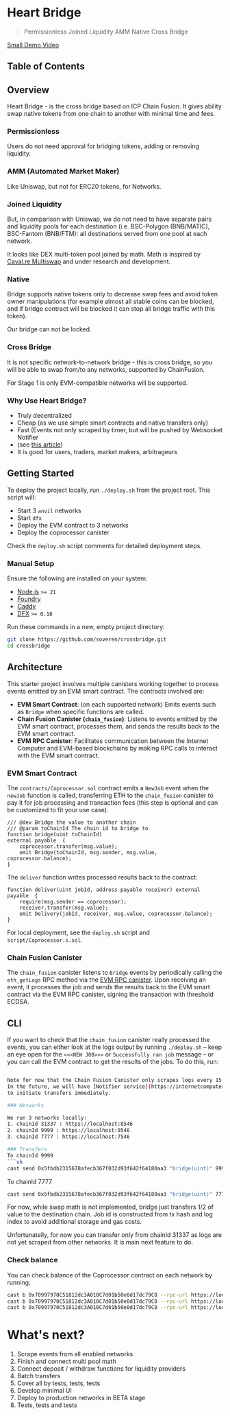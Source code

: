 # Heart Bridge 
> Permissionless Joined Liquidity AMM Native Cross Bridge

[Small Demo Video](https://youtu.be/dqytDV9VKvc)

## Table of Contents


## Overview

Heart Bridge - is the cross bridge based on ICP Chain Fusion. 
It gives ability swap native tokens from one chain to another with minimal time and fees.

### Permissionless 
Users do not need approval for bridging tokens, adding or removing liquidity.

### AMM (Automated Market Maker)
Like Uniswap, but not for ERC20 tokens, for Networks.

### Joined Liquidity
But, in comparison with Uniswap, we do not need to have separate pairs and liquidity pools 
for each destination (i.e. BSC-Polygon (BNB/MATIC), BSC-Fantom (BNB/FTM): 
all destinations served from one pool at each network. 

It looks like DEX multi-token pool joined by math.
Math is inspired by [Caval.re Multiswap](https://caval.re/) and under research and development.

### Native
Bridge supports native tokens only to decrease swap fees and avoid token owner manipulations 
(for example almost all stable coins can be blocked, 
and if bridge contract will be blocked it can stop all bridge  traffic with this token). 

Our bridge can not be locked.

### Cross Bridge
It is not specific network-to-network bridge - this is cross bridge, 
so you will be able to swap from/to any networks, supported by ChainFusion.

For Stage 1 is only EVM-compatible networks will be supported. 

### Why Use Heart Bridge?
- Truly decentralized 
- Cheap (as we use simple smart contracts and native transfers only)
- Fast (Events not only scraped by timer, but will be pushed by Websocket Notifier 
- (see [this article](https://internetcomputer.org/blog/features/websockets-poc))
- It is good for users, traders, market makers, arbitrageurs


## Getting Started

To deploy the project locally, run `./deploy.sh` from the project root. This script will:

-   Start 3 `anvil` networks
-   Start `dfx`
-   Deploy the EVM contract to 3 networks
-   Deploy the coprocessor canister

Check the `deploy.sh` script comments for detailed deployment steps.

### Manual Setup

Ensure the following are installed on your system:

-   [Node.js](https://nodejs.org/en/) `>= 21`
-   [Foundry](https://github.com/foundry-rs/foundry)
-   [Caddy](https://caddyserver.com/docs/install#install)
-   [DFX](https://internetcomputer.org/docs/current/developer-docs/build/install-upgrade-remove) `>= 0.18`

Run these commands in a new, empty project directory:

```sh
git clone https://github.com/soveren/crossbridge.git
cd crossbridge
```

## Architecture

This starter project involves multiple canisters working together to process events emitted by an EVM smart contract. The contracts involved are:

-   **EVM Smart Contract**: (on each supported network) Emits events such as `Bridge` when specific functions are called. 
-   **Chain Fusion Canister (`chain_fusion`)**: Listens to events emitted by the EVM smart contract, processes them, and sends the results back to the EVM smart contract.
-   **EVM RPC Canister**: Facilitates communication between the Internet Computer and EVM-based blockchains by making RPC calls to interact with the EVM smart contract.

### EVM Smart Contract

The `contracts/Coprocessor.sol` contract emits a `NewJob` event when the `newJob` function is called, transferring ETH to the `chain_fusion` canister to pay it for job processing and transaction fees (this step is optional and can be customized to fit your use case).

```solidity
/// @dev Bridge the value to another chain
/// @param toChainId The chain id to bridge to
function bridge(uint toChainId)
external payable  {
    coprocessor.transfer(msg.value);
    emit Bridge(toChainId, msg.sender, msg.value, coprocessor.balance);
}
```

The `deliver` function writes processed results back to the contract:

```solidity
function deliver(uint jobId, address payable receiver) external payable  {
    require(msg.sender == coprocessor);
    receiver.transfer(msg.value);
    emit Delivery(jobId, receiver, msg.value, coprocessor.balance);
}
```

For local deployment, see the `deploy.sh` script and `script/Coprocessor.s.sol`.

### Chain Fusion Canister

The `chain_fusion` canister listens to `Bridge` events by periodically calling the `eth_getLogs` RPC method via the [EVM RPC canister](https://github.com/internet-computer-protocol/evm-rpc-canister). Upon receiving an event, it processes the job and sends the results back to the EVM smart contract via the EVM RPC canister, signing the transaction with threshold ECDSA.



## CLI

If you want to check that the `chain_fusion` canister really processed the events, you can either look at the logs output by running `./deploy.sh` – 
keep an eye open for the `<<<NEW JOB>>>` or `Successfully ran job` message – or you can call the EVM contract to get the results of the jobs. To do this, run:

```sh

Note for now that the Chain Fusion Canister only scrapes logs every 15 seconds, so you may need to wait a minute before seeing the new bridge job processed.
In the future, we will have [Notifier service](https://internetcomputer.org/blog/features/websockets-poc) 
to initiate transfers immediately.   

### Networks

We run 3 networks locally:
1. chainId 31337 : https://localhost:8546
2. chainId 9999 : https://localhost:9546
3. chainId 7777 : https://localhost:7546

### Transfers
To chainId 9999
```sh
cast send 0x5fbdb2315678afecb367f032d93f642f64180aa3 "bridge(uint)" 9999 --value 9ether --private-key=0x59c6995e998f97a5a0044966f0945389dc9e86dae88c7a8412f4603b6b78690d
```

To chainId 7777
```sh
cast send 0x5fbdb2315678afecb367f032d93f642f64180aa3 "bridge(uint)" 7777  --value 7ether --private-key=0x59c6995e998f97a5a0044966f0945389dc9e86dae88c7a8412f4603b6b78690d
```

For now, while swap math is not implemented, bridge just transfers 1/2 of value to the destination chain.
Job id is constructed from tx hash and log index to avoid additional storage and gas costs.

Unfortunatelly, for now you can transfer only from chainId 31337 as logs are not yet scraped from other networks. It is main next feature to do. 

### Check balance
You can check balance of the Coprocessor contract on each network by running:
```sh
cast b 0x70997970C51812dc3A010C7d01b50e0d17dc79C8 --rpc-url https://localhost:8546
cast b 0x70997970C51812dc3A010C7d01b50e0d17dc79C8 --rpc-url https://localhost:9546
cast b 0x70997970C51812dc3A010C7d01b50e0d17dc79C8 --rpc-url https://localhost:7546
```

# What's next?
1. Scrape events from all enabled networks
2. Finish and connect multi pool math
3. Connect deposit / withdraw functions for liquidity providers
4. Batch transfers
5. Cover all by tests, tests, tests
6. Develop minimal UI
7. Deploy to production networks in BETA stage
8. Tests, tests and tests
